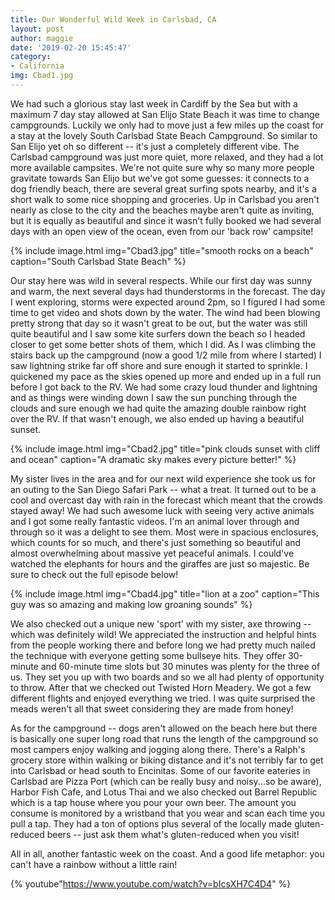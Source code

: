 ```yaml
---
title: Our Wonderful Wild Week in Carlsbad, CA
layout: post
author: maggie
date: '2019-02-20 15:45:47'
category:
- California
img: Cbad1.jpg
---
```


We had such a glorious stay last week in Cardiff by the Sea but with a maximum 7 day stay allowed at San Elijo State Beach it was time to change campgrounds. Luckily we only had to move just a few miles up the coast for a stay at the lovely South Carlsbad State Beach Campground. So similar to San Elijo yet oh so different -- it's just a completely different vibe. The Carlsbad campground was just more quiet, more relaxed, and they had a lot more available campsites. We're not quite sure why so many more people gravitate towards San Elijo but we've got some guesses: it connects to a dog friendly beach, there are several great surfing spots nearby, and it's a short walk to some nice shopping and groceries. Up in Carlsbad you aren't nearly as close to the city and the beaches maybe aren't quite as inviting, but it is equally as beautiful and since it wasn't fully booked we had several days with an open view of the ocean, even from our 'back row' campsite!

{% include image.html img="Cbad3.jpg" title="smooth rocks on a beach" caption="South Carlsbad State Beach" %}

Our stay here was wild in several respects. While our first day was sunny and warm, the next several days had thunderstorms in the forecast. The day I went exploring, storms were expected around 2pm, so I figured I had some time to get video and shots down by the water. The wind had been blowing pretty strong that day so it wasn't great to be out, but the water was still quite beautiful and I saw some kite surfers down the beach so I headed closer to get some better shots of them, which I did. As I was climbing the stairs back up the campground (now a good 1/2 mile from where I started) I saw lightning strike far off shore and sure enough it started to sprinkle. I quickened my pace as the skies opened up more and ended up in a full run before I got back to the RV. We had some crazy loud thunder and lightning and as things were winding down I saw the sun punching through the clouds and sure enough we had quite the amazing double rainbow right over the RV.  If that wasn't enough, we also ended up having a beautiful sunset.

{% include image.html img="Cbad2.jpg" title="pink clouds sunset with cliff and ocean" caption="A dramatic sky makes every picture better!" %}

My sister lives in the area and for our next wild experience she took us for an outing to the San Diego Safari Park -- what a treat. It turned out to be a cool and overcast day with rain in the forecast which meant that the crowds stayed away! We had such awesome luck with seeing very active animals and I got some really fantastic videos. I'm an animal lover through and through so it was a delight to see them. Most were in spacious enclosures, which counts for so much, and there's just something so beautiful and almost overwhelming about massive yet peaceful animals. I could've watched the elephants for hours and the giraffes are just so majestic. Be sure to check out the full episode below!

{% include image.html img="Cbad4.jpg" title="lion at a zoo" caption="This guy was so amazing and making low groaning sounds" %}

We also checked out a unique new 'sport' with my sister, axe throwing -- which was definitely wild! We appreciated the instruction and helpful hints from the people working there and before long we had pretty much nailed the technique with everyone getting some bullseye hits. They offer 30-minute and 60-minute time slots but 30 minutes was plenty for the three of us. They set you up with two boards and so we all had plenty of opportunity to throw. After that we checked out Twisted Horn Meadery. We got a few different flights and enjoyed everything we tried. I was quite surprised the meads weren't all that sweet considering they are made from honey!

As for the campground -- dogs aren't allowed on the beach here but there is basically one super long road that runs the length of the campground so most campers enjoy walking and jogging along there. There's a Ralph's grocery store within walking or biking distance and it's not terribly far to get into Carlsbad or head south to Encinitas. Some of our favorite eateries in Carlsbad are Pizza Port (which can be really busy and noisy...so be aware), Harbor Fish Cafe, and Lotus Thai and we also checked out Barrel Republic which is a tap house where you pour your own beer. The amount you consume is monitored by a wristband that you wear and scan each time you pull a tap. They had a ton of options plus several of the locally made gluten-reduced beers -- just ask them what's gluten-reduced when you visit!

All in all, another fantastic week on the coast. And a good life metaphor: you can't have a rainbow without a little rain!

{% youtube"https://www.youtube.com/watch?v=bIcsXH7C4D4" %}